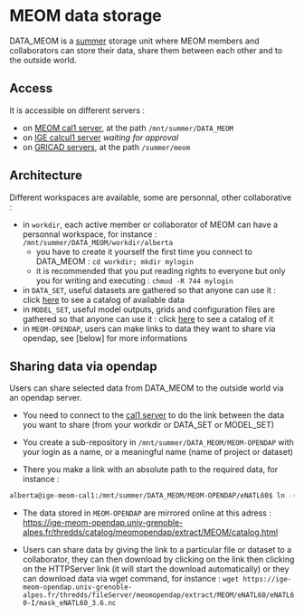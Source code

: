 # MEOM data storage

DATA_MEOM is a [summer](https://summer.univ-grenoble-alpes.fr/) storage unit where MEOM members and collaborators can store their data, share them between each other and to the outside world.

## Access

It is accessible on different servers :
  - on [MEOM cal1 server](https://github.com/meom-group/tutos/blob/master/cal1/README.md), at the path ```/mnt/summer/DATA_MEOM```
  - on [IGE calcul1 server](https://github.com/IGE-numerique/ige-calcul/blob/main/schedulers/slurm/slurm.md) *waiting for approval*
  - on [GRICAD servers](https://github.com/meom-group/tutos/tree/master/gricad), at the path ```/summer/meom```

## Architecture

Different workspaces are available, some are personnal, other collaborative :
  - in ```workdir```, each active member or collaborator of MEOM can have a personnal workspace, for instance : ```/mnt/summer/DATA_MEOM/workdir/alberta```
    - you have to create it yourself the first time you connect to DATA_MEOM : ```cd workdir; mkdir mylogin```
    - it is recommended that you put reading rights to everyone but only you for writing and executing : ```chmod -R 744 mylogin```
  - in ```DATA_SET```, useful datasets are gathered so that anyone can use it : click [here](https://github.com/meom-group/data-tools-inventory/tree/main#data-inventory) to see a catalog of available data
  - in ```MODEL_SET```, useful model outputs, grids and configuration files are gathered so that anyone can use it : click [here](https://github.com/meom-group/data-tools-inventory/tree/main#data-inventory) to see a catalog of it
  - in ```MEOM-OPENDAP```, users can make links to data they want to share via opendap, see [below] for more informations

## Sharing data via opendap

Users can share selected data from DATA_MEOM to the outside world via an opendap server.

- You need to connect to the [cal1 server](https://github.com/meom-group/tutos/blob/master/cal1/README.md) to do the link between the data you want to share (from your workdir or DATA_SET or MODEL_SET)

- You create a sub-repository in ```/mnt/summer/DATA_MEOM/MEOM-OPENDAP``` with your login as a name, or a meaningful name (name of project or dataset)

- There you make a link with an absolute path to the required data, for instance :

```bash 
alberta@ige-meom-cal1:/mnt/summer/DATA_MEOM/MEOM-OPENDAP/eNATL60$ ln -sf /mnt/summer/DATA_MEOM/MODEL_SET/eNATL60/eNATL60-I eNATL60-I
```

- The data stored in ```MEOM-OPENDAP``` are mirrored online at this adress : https://ige-meom-opendap.univ-grenoble-alpes.fr/thredds/catalog/meomopendap/extract/MEOM/catalog.html

- Users can share data by giving the link to a particular file or dataset to a collaborator, they can then download by clicking on the link then clicking on the HTTPServer link (it will start the download automatically) or they can download data via wget command, for instance : ```wget https://ige-meom-opendap.univ-grenoble-alpes.fr/thredds/fileServer/meomopendap/extract/MEOM/eNATL60/eNATL60-I/mask_eNATL60_3.6.nc```
